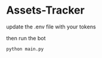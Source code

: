 # Assets-Tracker

update the .env file with your tokens 

then run the bot

```shell
python main.py
```
